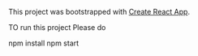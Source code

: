 This project was bootstrapped with [Create React App](https://github.com/facebookincubator/create-react-app).

TO run this project Please do

npm install 
npm start
